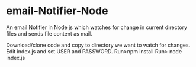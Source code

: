 # email-Notifier-Node
An email Notifier in  Node js which watches for change in current directory files and sends file content as mail.

Download/clone code and copy to directory we want to watch for changes.
Edit index.js and set USER and PASSWORD.
Run>npm install
Run> node index.js
